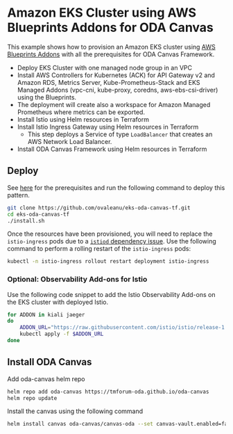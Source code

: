 # Amazon EKS Cluster using AWS Blueprints Addons for ODA Canvas

This example shows how to provision an Amazon EKS cluster using [AWS Blueprints Addons](https://aws-ia.github.io/terraform-aws-eks-blueprints-addons/main/) with all the prerequisites for ODA Canvas Framework.

* Deploy EKS Cluster with one managed node group in an VPC
* Install AWS Controllers for Kubernetes (ACK) for API Gateway v2 and Amazon RDS, Metrics Server, Kube-Prometheus-Stack and EKS Managed Addons (vpc-cni, kube-proxy, coredns, aws-ebs-csi-driver) using the Blueprints. 
* The deployment will create also a workspace for Amazon Managed Prometheus where metrics can be exported.
* Install Istio using Helm resources in Terraform
* Install Istio Ingress Gateway using Helm resources in Terraform
  * This step deploys a Service of type `LoadBalancer` that creates an AWS Network Load Balancer.
* Install ODA Canvas Framework using Helm resources in Terraform

## Deploy

See [here](https://aws-ia.github.io/terraform-aws-eks-blueprints/getting-started/#prerequisites) for the prerequisites and run the following command to deploy this pattern.

```sh
git clone https://github.com/ovaleanu/eks-oda-canvas-tf.git
cd eks-oda-canvas-tf
./install.sh
```

Once the resources have been provisioned, you will need to replace the `istio-ingress` pods due to a [`istiod` dependency issue](https://github.com/istio/istio/issues/35789). Use the following command to perform a rolling restart of the `istio-ingress` pods:

```sh
kubectl -n istio-ingress rollout restart deployment istio-ingress
```

### Optional: Observability Add-ons for Istio

Use the following code snippet to add the Istio Observability Add-ons on the EKS cluster with deployed Istio.

```sh
for ADDON in kiali jaeger
do
    ADDON_URL="https://raw.githubusercontent.com/istio/istio/release-1.20/samples/addons/$ADDON.yaml"
    kubectl apply -f $ADDON_URL
done
```

## Install ODA Canvas

Add oda-canvas helm repo

```sh
helm repo add oda-canvas https://tmforum-oda.github.io/oda-canvas
helm repo update
```

Install the canvas using the following command

```sh
helm install canvas oda-canvas/canvas-oda --set canvas-vault.enabled=false -n canvas --create-namespace
```
